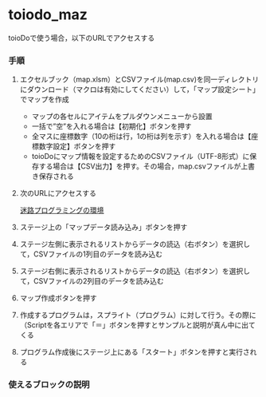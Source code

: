 # toiodo_maz

toioDoで使う場合，以下のURLでアクセスする

### 手順
1. エクセルブック（map.xlsm）とCSVファイル(map.csv)を同一ディレクトリにダウンロード（マクロは有効にしてください）して，「マップ設定シート」でマップを作成
   * マップの各セルにアイテムをプルダウンメニューから設置
   * 一括で”空”を入れる場合は【初期化】ボタンを押す
   * 全マスに座標数字（10の桁は行，1の桁は列を示す）を入れる場合は【座標数字設定】ボタンを押す
   * toioDoにマップ情報を設定するためのCSVファイル（UTF-8形式）に保存する場合は【CSV出力】を押す。その場合，map.csvファイルが上書き保存される
   
1. 次のURLにアクセスする

   [迷路プログラミングの環境](https://toio.github.io/toio-visual-programming/beta/?project=https://github.com/oomori-kun/toiodo_maz/blob/main/toiodo_maz.sb3)
   
1. ステージ上の「マップデータ読み込み」ボタンを押す
2. ステージ左側に表示されるリストからデータの読込（右ボタン）を選択して，CSVファイルの1列目のデータを読み込む
3. ステージ右側に表示されるリストからデータの読込（右ボタン）を選択して，CSVファイルの2列目のデータを読み込む
4. マップ作成ボタンを押す
5. 作成するプログラムは，スプライト（プログラム）に対して行う。その際に（Scriptを各エリアで「＝」ボタンを押すとサンプルと説明が真ん中に出てくる
6. プログラム作成後にステージ上にある「スタート」ボタンを押すと実行される

### 使えるブロックの説明
